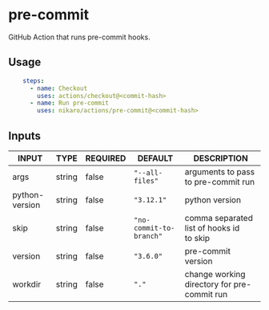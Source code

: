 # pre-commit

GitHub Action that runs pre-commit hooks.

## Usage

```yaml
    steps:
      - name: Checkout
        uses: actions/checkout@<commit-hash>
      - name: Run pre-commit
        uses: nikaro/actions/pre-commit@<commit-hash>
```

## Inputs

<!-- AUTO-DOC-INPUT:START - Do not remove or modify this section -->

|     INPUT      |  TYPE  | REQUIRED |         DEFAULT         |                  DESCRIPTION                  |
|----------------|--------|----------|-------------------------|-----------------------------------------------|
|      args      | string |  false   |     `"--all-files"`     |      arguments to pass to pre-commit run      |
| python-version | string |  false   |       `"3.12.1"`        |                python version                 |
|      skip      | string |  false   | `"no-commit-to-branch"` | comma separated list of hooks id <br>to skip  |
|    version     | string |  false   |        `"3.6.0"`        |              pre-commit version               |
|    workdir     | string |  false   |          `"."`          |  change working directory for pre-commit run  |

<!-- AUTO-DOC-INPUT:END -->
